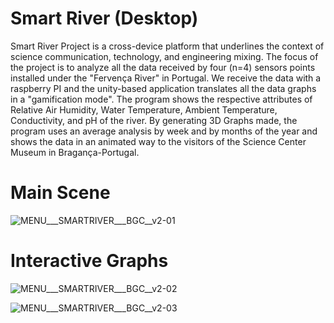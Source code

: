 # Smart River (Desktop)

Smart River Project is a cross-device platform that underlines the context of science communication, technology, and engineering mixing. The focus of the project is to analyze all the data received by four (n=4) sensors points installed under the "Fervença River" in Portugal. We receive the data with a raspberry PI and the unity-based application translates all the data graphs in a "gamification mode". The program shows the respective attributes of Relative Air Humidity, Water Temperature, Ambient Temperature, Conductivity, and pH of the river. By generating 3D Graphs made, the program uses an average analysis by week and by months of the year and shows the data in an animated way to the visitors of the Science Center Museum in Bragança-Portugal.

# Main Scene
![MENU___SMARTRIVER___BGC__v2-01](https://user-images.githubusercontent.com/21102697/93584480-44f04480-f99d-11ea-81e1-7312a2e4626e.jpg)

# Interactive Graphs
![MENU___SMARTRIVER___BGC__v2-02](https://user-images.githubusercontent.com/21102697/93584472-41f55400-f99d-11ea-812d-3f0ed58ebaad.jpg)

![MENU___SMARTRIVER___BGC__v2-03](https://user-images.githubusercontent.com/21102697/93584476-43268100-f99d-11ea-8bcc-466b6b93b1b0.jpg)

